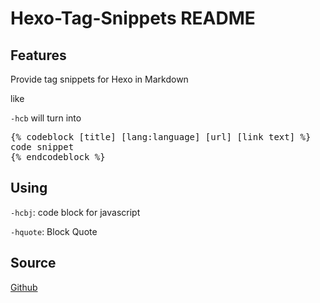 # Hexo-Tag-Snippets README

## Features

Provide tag snippets for Hexo in Markdown

like

`-hcb` will turn into

<pre>
{% codeblock [title] [lang:language] [url] [link text] %}
code snippet
{% endcodeblock %}
</pre>

## Using

`-hcbj`: code block for javascript

`-hquote`: Block Quote

## Source

[Github](https://github.com/maxisam/Hexo-tag-snippets)
